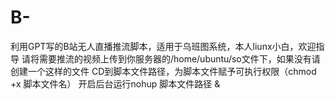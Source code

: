 # B-
利用GPT写的B站无人直播推流脚本，适用于乌班图系统，本人liunx小白，欢迎指导
请将需要推流的视频上传到你服务器的/home/ubuntu/so文件下，如果没有请创建一个这样的文件
CD到脚本文件路径，为脚本文件赋予可执行权限（chmod +x 脚本文件名）
开启后台运行nohup 脚本文件路径 &

